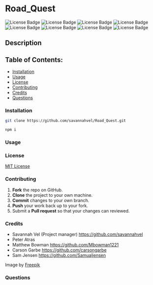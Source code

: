 # Road_Quest
![License Badge](https://shields.io/badge/license-MIT-green)
![License Badge](https://img.shields.io/badge/-Javascript-F7DF1E?logo=Javascript&syle=flat&logoColor=white)
![License Badge](https://img.shields.io/badge/-Express-000000?logo=express&style=flat&logoColor=white)
![License Badge](https://img.shields.io/badge/-Node.js-339933?logo=node.js&style=flat&logoColor=white)
![License Badge](https://img.shields.io/badge/-MySQL-4479A1?logo=mysql&syle=flat&logoColor=white)
![License Badge](https://img.shields.io/badge/-.ENV-ECD53F?logo=.env&syle=flat&logoColor=white)
![License Badge](https://img.shields.io/badge/-Sequelize-52B0E7?logo=sequelize&style=flat&logoColor=white)
![License Badge](https://img.shields.io/badge/-Handlebars.js-000000?logo=handlebars.js&style=flat&logoColor=white)
## Description

## Table of Contents:
* [Installation](#installation)
* [Usage](#usage)
* [License](#license)
* [Contributing](#contributing)
* [Credits](#credits)
* [Questions](#questions)
### Installation
```bash
git clone https://github.com/savannahvel/Road_Quest.git
```
```bash
npm i
 ```
### Usage

### License
[MIT License](https://opensource.org/licenses/MIT)
### Contributing
1. **Fork** the repo on GitHub.
2. **Clone** the project to your own machine.
3. **Commit** changes to your own branch.
4. **Push** your work back up to your fork.
5. Submit a **Pull request** so that your changes can reviewed.
### Credits
- Savannah Vel (Project manager) https://github.com/savannahvel
- Peter Atras 
- Matthew Bowman https://github.com/Mbowman1221
- Carson Garbe https://github.com/carsongarbe
- Sam Jensen https://github.com/Samualjensen

Image by <a href="https://www.freepik.com/free-vector/flat-travel-background_3765285.htm#query=road%20trip&position=19&from_view=keyword&track=sph">Freepik</a>
### Questions
